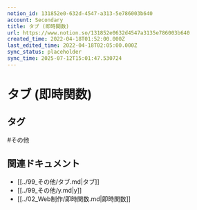 ```yaml
---
notion_id: 131852e0-632d-4547-a313-5e786003b640
account: Secondary
title: タブ (即時関数)
url: https://www.notion.so/131852e0632d4547a3135e786003b640
created_time: 2022-04-18T01:52:00.000Z
last_edited_time: 2022-04-18T02:05:00.000Z
sync_status: placeholder
sync_time: 2025-07-12T15:01:47.530724
---
```

# タブ (即時関数)


## タグ

#その他 

## 関連ドキュメント

- [[../99_その他/タブ.md|タブ]]
- [[../99_その他/y.md|y]]
- [[../02_Web制作/即時関数.md|即時関数]]
